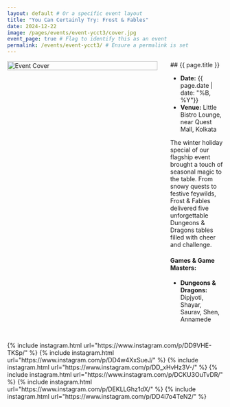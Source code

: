 ```yaml
---
layout: default # Or a specific event layout
title: "You Can Certainly Try: Frost & Fables"
date: 2024-12-22
image: /pages/events/event-ycct3/cover.jpg
event_page: true # Flag to identify this as an event
permalink: /events/event-ycct3/ # Ensure a permalink is set
---
```

<div style="display: flex; margin-bottom: 30px;">
<img src="{{ page.image }}" alt="Event Cover" style="width: 350px; height: 100%; object-fit: cover; margin-right: 30px; flex-shrink: 0;">
<div markdown="1">
## {{ page.title }}

- **Date:** {{ page.date | date: "%B, %Y"}}
- **Venue:** Little Bistro Lounge, near Quest Mall, Kolkata

The winter holiday special of our flagship event brought a touch of seasonal magic to the table. From snowy quests to festive feywilds, Frost & Fables delivered five unforgettable Dungeons & Dragons tables filled with cheer and challenge.


#### Games & Game Masters:
- **Dungeons & Dragons:** Dipjyoti, Shayar, Saurav, Shen, Annamede
</div>
</div>

<div style="column-width: 350px; column-gap: 10px; column-fill: balance;">
{% include instagram.html url="https://www.instagram.com/p/DD9VHE-TKSp/" %}
{% include instagram.html url="https://www.instagram.com/p/DD4w4XxSueJ/" %}
{% include instagram.html url="https://www.instagram.com/p/DD_xHvHz3V-/" %}
{% include instagram.html url="https://www.instagram.com/p/DCKU3OuTvDR/" %}
{% include instagram.html url="https://www.instagram.com/p/DEKLLGhz1dX/" %}
{% include instagram.html url="https://www.instagram.com/p/DD4i7o4TeN2/" %}
</div>
<script src="//www.instagram.com/embed.js"></script>